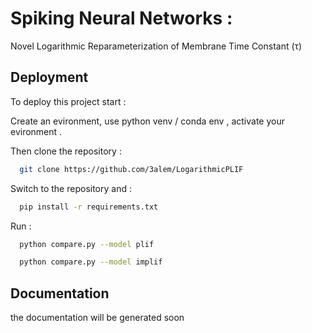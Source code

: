 
# Spiking Neural Networks :

Novel Logarithmic Reparameterization of Membrane Time Constant (τ)


## Deployment

To deploy this project start : 

Create  an evironment, use python venv / conda env , activate your evironment .


Then clone the repository :

```bash
  git clone https://github.com/3alem/LogarithmicPLIF
```

Switch to the repository and :

```bash
  pip install -r requirements.txt
```

Run :

```bash
  python compare.py --model plif

  python compare.py --model implif
```



## Documentation

the documentation will be generated soon

